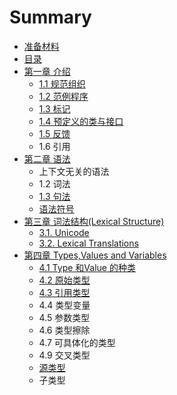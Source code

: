 # Summary

* [准备材料](zhun-bei-cai-liao.md)
* [目录](mu-lu.md)
* [第一章 介绍](README.md)
  * [1.1 规范组织](gui-fan-zu-zhi.md)
  * [1.2 范例程序](fan-li-cheng-xu.md)
  * [1.3 标记](biao-ji.md)
  * [1.4 预定义的类与接口](lei-yu-jie-kou-de-guan-xi.md)
  * [1.5 反馈](fan-kui.md)
  * 1.6 引用
* [第二章 语法](di-er-zhang-yu-fa.md)
  * 上下文无关的语法
  * 1.2 词法
  * [1.3 句法](di-er-zhang-yu-fa/13-yu-fa.md)
  * [语法符号](di-er-zhang-yu-fa/yu-fa-fu-hao.md)
* [第三章 词法结构\(Lexical Structure\)](di-san-zhang-ci-fa-jie-678428-lexical-structure.md)
  * [3.1. Unicode](di-san-zhang-ci-fa-jie-678428-lexical-structure/31-unicode.md)
  * [3.2. Lexical Translations](32-lexical-translations.md)
* [第四章 Types,Values and Variables](di-si-zhang-types-values-and-variables.md)
  * [4.1 Type 和Value 的种类](di-si-zhang-types-values-and-variables/41-type-he-value-de-zhong-lei.md)
  * [4.2 原始类型](di-si-zhang-types-values-and-variables/42-yuan-shi-lei-xing.md)
  * [4.3 引用类型](di-si-zhang-types-values-and-variables/43-yin-yong-lei-xing.md)
  * 4.4 类型变量
  * 4.5 参数类型
  * 4.6 类型擦除
  * 4.7 可具体化的类型
  * 4.9 交叉类型
  * [源类型](di-si-zhang-types-values-and-variables/yuan-lei-xing.md)
  * 子类型

